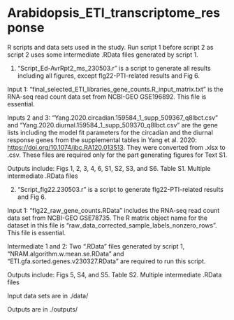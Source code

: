 # Arabidopsis_ETI_transcriptome_response

R scripts and data sets used in the study. Run script 1 before script 2 as script 2 uses some intermediate .RData files generated by script 1.

1. “Script_Ed-AvrRpt2_ms_230503.r” is a script to generate all results including all figures, except flg22-PTI-related results and Fig 6.

Input 1: “final_selected_ETI_libraries_gene_counts.R_input_matrix.txt” is the RNA-seq read count data set from NCBI-GEO GSE196892. This file is essential.

Inputs 2 and 3: “Yang.2020.circadian.159584_1_supp_509367_q8lbct.csv” and “Yang.2020.diurnal.159584_1_supp_509370_q8lbct.csv” are the gene lists including the model fit parameters for the circadian and the diurnal response genes from the supplemental tables in Yang et al. 2020: https://doi.org/10.1074/jbc.RA120.013513. They were converted from .xlsx to .csv. These files are required only for the part generating figures for Text S1.

Outputs include: Figs 1, 2, 3, 4, 6, S1, S2, S3, and S6. Table S1. Multiple intermediate .RData files


2. “Script_flg22.230503.r” is a script to generate flg22-PTI-related results and Fig 6. 

Input 1: “flg22_raw_gene_counts.RData” includes the RNA-seq read count data set from NCBI-GEO GSE78735. The R matrix object name for the dataset in this file is “raw_data_corrected_sample_labels_nonzero_rows”. This file is essential.

Intermediate 1 and 2: Two “.RData” files generated by script 1, “NRAM.algorithm.w.mean.se.RData” and “ETI.gfa.sorted.genes.v230327.RData” are required to run this script.

Outputs include: Figs 5, S4, and S5. Table S2. Multiple intermediate .RData files


Input data sets are in ./data/

Outputs are in ./outputs/
